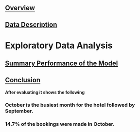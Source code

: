 ## [Overview](../README.md)

## [Data Description](.../Data_Description.md)

# Exploratory Data Analysis

## [Summary Performance of the Model](.../Models.md)

## [Conclusion](.../Conclusion.md)




#### After evaluating it shows the following

### October is the busiest month for the hotel followed by September.
### 14.7% of the bookings were made in October.

